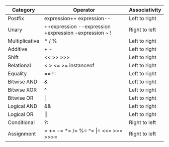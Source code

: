 | Category       | Operator                                              | Associativity |
| -------------- | ----------------------------------------------------- | ------------- |
| Postfix        | expression++ expression--                             | Left to right |
| Unary          | ++expression --expression +expression -expression ~ ! | Right to left |
| Multiplicative | * / %                                                 | Left to right |
| Additive       | + -                                                   | Left to right |
| Shift          | << >> >>>                                             | Left to right |
| Relational     | < > <= >= instanceof                                  | Left to right |
| Equality       | == !=                                                 | Left to right |
| Bitwise AND    | &                                                     | Left to right |
| Bitwise XOR    | ^                                                     | Left to right |
| Bitwise OR     | \|                                                    | Left to right |
| Logical AND    | &&                                                    | Left to right |
| Logical OR     | \|\|                                                  | Left to right |
| Conditional    | ?:                                                    | Right to left |
| Assignment     | = += -= *= /= %= ^= \|= <<= >>= >>>=                  | Right to left |